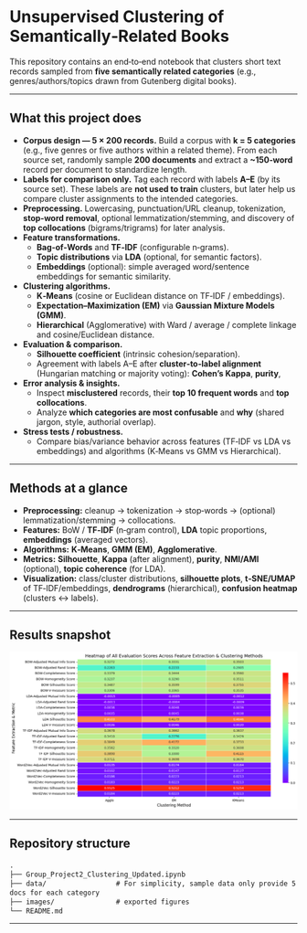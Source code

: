 # Unsupervised Clustering of Semantically‑Related Books

This repository contains an end‑to‑end notebook that clusters short text records sampled from **five semantically related categories** (e.g., genres/authors/topics drawn from Gutenberg digital books). 

---

## What this project does

- **Corpus design — 5 × 200 records.** Build a corpus with **k = 5 categories** (e.g., five genres or five authors within a related theme). From each source set, randomly sample **200 documents** and extract a **~150‑word** record per document to standardize length.
- **Labels for comparison only.** Tag each record with labels **A–E** (by its source set). These labels are **not used to train** clusters, but later help us compare cluster assignments to the intended categories.
- **Preprocessing.** Lowercasing, punctuation/URL cleanup, tokenization, **stop‑word removal**, optional lemmatization/stemming, and discovery of **top collocations** (bigrams/trigrams) for later analysis.
- **Feature transformations.**
  - **Bag‑of‑Words** and **TF‑IDF** (configurable n‑grams).
  - **Topic distributions** via **LDA** (optional, for semantic factors).
  - **Embeddings** (optional): simple averaged word/sentence embeddings for semantic similarity.
- **Clustering algorithms.**
  - **K‑Means** (cosine or Euclidean distance on TF‑IDF / embeddings).
  - **Expectation–Maximization (EM)** via **Gaussian Mixture Models (GMM)**.
  - **Hierarchical** (Agglomerative) with Ward / average / complete linkage and cosine/Euclidean distance.
- **Evaluation & comparison.**
  - **Silhouette coefficient** (intrinsic cohesion/separation).
  - Agreement with labels A–E after **cluster‑to‑label alignment** (Hungarian matching or majority voting): **Cohen’s Kappa**, **purity**, 
- **Error analysis & insights.**
  - Inspect **misclustered** records, their **top 10 frequent words** and **top collocations**.
  - Analyze **which categories are most confusable** and **why** (shared jargon, style, authorial overlap).
- **Stress tests / robustness.**
  - Compare bias/variance behavior across features (TF‑IDF vs LDA vs embeddings) and algorithms (K‑Means vs GMM vs Hierarchical).


---

## Methods at a glance

- **Preprocessing:** cleanup → tokenization → stop‑words → (optional) lemmatization/stemming → collocations.
- **Features:** BoW / **TF‑IDF** (n‑gram control), **LDA** topic proportions, **embeddings** (averaged vectors).
- **Algorithms:** **K‑Means**, **GMM (EM)**, **Agglomerative**.
- **Metrics:** **Silhouette**, **Kappa** (after alignment), **purity**, **NMI/AMI** (optional), **topic coherence** (for LDA).
- **Visualization:** class/cluster distributions, **silhouette plots**, **t‑SNE/UMAP** of TF‑IDF/embeddings, **dendrograms** (hierarchical), **confusion heatmap** (clusters ↔ labels).


---

## Results snapshot

![Heatmap of All Evaluation Scores Across Feature Extraction & Clustering Methods](images/output.png)

---

## Repository structure

```
.
├── Group_Project2_Clustering_Updated.ipynb
├── data/                 # For simplicity, sample data only provide 5 docs for each category
├── images/               # exported figures
└── README.md
```

---
